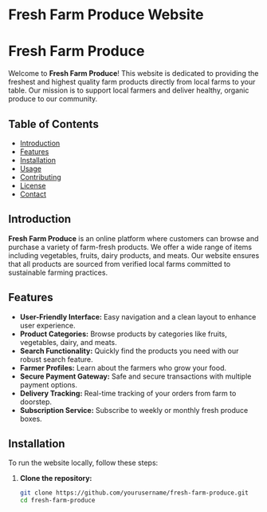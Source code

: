 # Fresh Farm Produce Website


# Fresh Farm Produce

Welcome to **Fresh Farm Produce**! This website is dedicated to providing the freshest and highest quality farm products directly from local farms to your table. Our mission is to support local farmers and deliver healthy, organic produce to our community.

## Table of Contents

- [Introduction](#introduction)
- [Features](#features)
- [Installation](#installation)
- [Usage](#usage)
- [Contributing](#contributing)
- [License](#license)
- [Contact](#contact)

## Introduction

**Fresh Farm Produce** is an online platform where customers can browse and purchase a variety of farm-fresh products. We offer a wide range of items including vegetables, fruits, dairy products, and meats. Our website ensures that all products are sourced from verified local farms committed to sustainable farming practices.

## Features

- **User-Friendly Interface:** Easy navigation and a clean layout to enhance user experience.
- **Product Categories:** Browse products by categories like fruits, vegetables, dairy, and meats.
- **Search Functionality:** Quickly find the products you need with our robust search feature.
- **Farmer Profiles:** Learn about the farmers who grow your food.
- **Secure Payment Gateway:** Safe and secure transactions with multiple payment options.
- **Delivery Tracking:** Real-time tracking of your orders from farm to doorstep.
- **Subscription Service:** Subscribe to weekly or monthly fresh produce boxes.

## Installation

To run the website locally, follow these steps:

1. **Clone the repository:**
   ```sh
   git clone https://github.com/yourusername/fresh-farm-produce.git
   cd fresh-farm-produce


